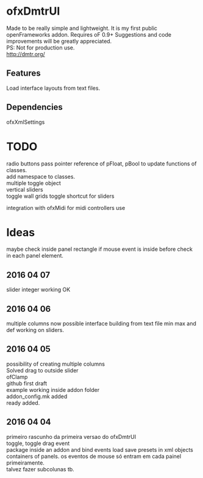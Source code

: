 # ofxDmtrUI

Made to be really simple and lightweight.
It is my first public openFrameworks addon. 
Requires oF 0.9+
Suggestions and code improvements will be greatly appreciated.  
PS: Not for production use.  
http://dmtr.org/ 

## Features
Load interface layouts from text files.


## Dependencies
ofxXmlSettings  

# TODO
radio buttons
pass pointer reference of pFloat, pBool to update functions of classes.  
add namespace to classes.  
multiple toggle object  
vertical sliders  
toggle wall grids
toggle shortcut for sliders

integration with ofxMidi for midi controllers use

# Ideas
maybe check inside panel rectangle if mouse event is inside before check in each panel element.

## 2016 04 07
slider integer working OK

## 2016 04 06  
multiple columns now possible
interface building from text file
min max and def working on sliders.

## 2016 04 05  
possibility of creating multiple columns  
Solved drag to outside slider  
ofClamp  
github first draft  
example working inside addon folder  
addon_config.mk added  
ready added.  

## 2016 04 04  
primeiro rascunho da primeira versao do ofxDmtrUI  
toggle, toggle drag event  
package inside an addon and bind events
load save presets in xml
objects containers of panels. 
os eventos de mouse só entram em cada painel primeiramente.  
talvez fazer subcolunas tb.
